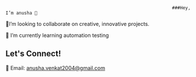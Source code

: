                                                                    ###Hey, I’m anusha 👋



🎨I’m looking to collaborate on creative, innovative projects.

🤖 I’m currently learning automation testing 

## Let's Connect!

📧 Email: [anusha.venkat2004@gmail.com](mailto:anusha.venkat2004@gmail.com)


